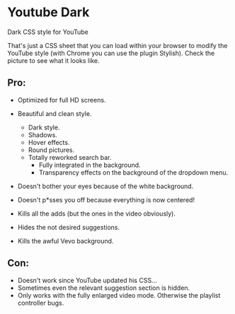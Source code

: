 Youtube Dark
============

Dark CSS style for YouTube

That's just a CSS sheet that you can load within your browser to modify the YouTube style (with Chrome you can use the plugin Stylish).
Check the picture to see what it looks like.

Pro:
---
- Optimized for full HD screens.
- Beautiful and clean style.
  - Dark style.
  - Shadows.
  - Hover effects.
  - Round pictures.
  - Totally reworked search bar.
      - Fully integrated in the background.
      - Transparency effects on the background of the dropdown menu.
      
- Doesn't bother your eyes because of the white background.
- Doesn't p*sses you off because everything is now centered!

- Kills all the adds (but the ones in the video obviously).
- Hides the not desired suggestions.
- Kills the awful Vevo background.


Con:
---
- Doesn't work since YouTube updated his CSS...
- Sometimes even the relevant suggestion section is hidden.
- Only works with the fully enlarged video mode. Otherwise the playlist controller bugs.
